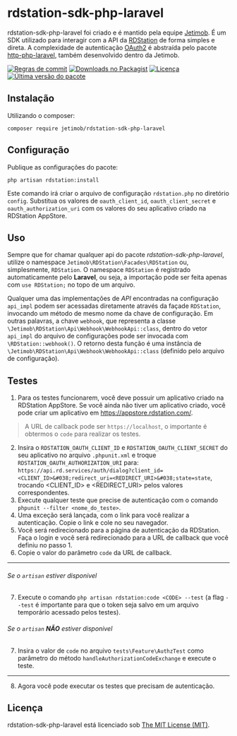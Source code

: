 rdstation-sdk-php-laravel
=========================

rdstation-sdk-php-laravel foi criado e é mantido pela equipe [Jetimob](https://github.com/jetimob). É um SDK utilizado para
interagir com a API da [RDStation](https://developers.rdstation.com/reference) de forma simples e direta. A complexidade de autenticação
[OAuth2](https://oauth.net/2/) é abstraída pelo pacote [http-php-laravel](https://github.com/jetimob/http-php-laravel/),
também desenvolvido dentro da Jetimob.

<a href="https://www.conventionalcommits.org/en/v1.0.0-beta.4"><img src="https://img.shields.io/badge/conventional%20commits-1.0.0beta.4-brightgreen.svg?style=flat-square&logo=git" alt="Regras de commit"></a>
<a href="https://packagist.org/packages/jetimob/rdstation-sdk-php-laravel"><img src="https://img.shields.io/packagist/dt/jetimob/rdstation-sdk-php-laravel?logo=packagist&logoColor=white&style=flat-square" alt="Downloads no Packagist"></a>
<a href="LICENSE"><img src="https://img.shields.io/badge/license-MIT-brightgreen?style=flat-square" alt="Licença"></a>
<a href="https://github.com/jetimob/rdstation-sdk-php-laravel/releases"><img src="https://img.shields.io/github/release/jetimob/rdstation-sdk-php-laravel?style=flat-square&color=brightgreen" alt="Última versão do pacote"></a>

## Instalação

Utilizando o composer:

```shell
composer require jetimob/rdstation-sdk-php-laravel
```

## Configuração

Publique as configurações do pacote:

````shell
php artisan rdstation:install
````

Este comando irá criar o arquivo de configuração `rdstation.php` no diretório `config`. Substitua os valores de `oauth_client_id`, `oauth_client_secret` e `oauth_authorization_uri` com os valores do seu aplicativo criado na RDStation AppStore.

## Uso

Sempre que for chamar qualquer api do pacote *rdstation-sdk-php-laravel*, utilize o namespace `Jetimob\RDStation\Facades\RDStation`
ou, simplesmente, `RDStation`. O namespace `RDStation` é registrado automaticamente pelo **Laravel**, ou seja, a importação pode
ser feita apenas com `use RDStation;` no topo de um arquivo.

Qualquer uma das implementações de *API* encontradas na configuração `api_impl` podem ser acessadas diretamente através
da façade `RDStation`, invocando um método de mesmo nome da chave de configuração. Em outras palavras, a chave `webhook`, que
representa a classe `\Jetimob\RDStation\Api\Webhook\WebhookApi::class`, dentro do vetor `api_impl` do arquivo de
configurações pode ser invocada com `\RDStation::webhook()`. O retorno desta função é uma instância de
`\Jetimob\RDStation\Api\Webhook\WebhookApi::class` (definido pelo arquivo de configuração).

## Testes

1. Para os testes funcionarem, você deve possuir um aplicativo criado na RDStation AppStore. Se você ainda não tiver um aplicativo criado, você pode criar um aplicativo em https://appstore.rdstation.com/.
> A URL de callback pode ser `https://localhost`, o importante é obtermos o `code` para realizar os testes.
2. Insira o `RDSTATION_OAUTH_CLIENT_ID` e `RDSTATION_OAUTH_CLIENT_SECRET` do seu aplicativo no arquivo `.phpunit.xml` e troque `RDSTATION_OAUTH_AUTHORIZATION_URI` para: `https://api.rd.services/auth/dialog?client_id=<CLIENT_ID>&#038;redirect_uri=<REDIRECT_URI>&#038;state=state`, trocando <CLIENT_ID> e <REDIRECT_URI> pelos valores correspondentes.
3. Execute qualquer teste que precise de autenticação com o comando `phpunit --filter <nome_do_teste>`.
4. Uma exceção será lançada, com o link para você realizar a autenticação. Copie o link e cole no seu navegador.
5. Você será redirecionado para a página de autenticação da RDStation. Faça o login e você será redirecionado para a URL de callback que você definiu no passo 1.
6. Copie o valor do parâmetro `code` da URL de callback.

---

###### Se o `artisan` estiver disponivel

7. Execute o comando `php artisan rdstation:code <CODE> --test` (a flag `--test` é importante para que o token seja salvo em um arquivo temporário acessado pelos testes).

###### Se o `artisan` **NÃO** estiver disponivel

7. Insira o valor de `code` no arquivo `tests\Feature\AuthzTest` como parâmetro do método `handleAuthorizationCodeExchange` e execute o teste.

---

8. Agora você pode executar os testes que precisam de autenticação.

## Licença

rdstation-sdk-php-laravel está licenciado sob [The MIT License (MIT)](LICENSE).
